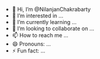 - 👋 Hi, I’m @NilanjanChakrabarty
- 👀 I’m interested in ...
- 🌱 I’m currently learning ...
- 💞️ I’m looking to collaborate on ...
- 📫 How to reach me ...
- 😄 Pronouns: ...
- ⚡ Fun fact: ...

<!---
NilanjanChakrabarty/NilanjanChakrabarty is a ✨ special ✨ repository because its `README.md` (this file) appears on your GitHub profile.
You can click the Preview link to take a look at your changes.
--->
